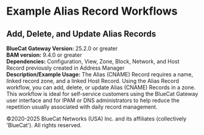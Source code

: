# **Example Alias Record Workflows**
## Add, Delete, and Update Alias Records

**BlueCat Gateway Version:** 25.2.0 or greater <br/>
**BAM version:** 9.4.0 or greater <br/>
**Dependencies:** Configuration, View, Zone, Block, Network, and Host Record previously created in Address Manager <br/>
**Description/Example Usage:** The Alias (CNAME) Record requires a name, linked record zone, and a linked Host Record. Using the Alias Record workflow, you can add, delete, or update Alias (CNAME) Records in a zone. This workflow is ideal for self-service customers using the BlueCat Gateway user interface and for IPAM or DNS administrators to help reduce the repetition usually associated with daily record management.

©2020-2025 BlueCat Networks (USA) Inc. and its affiliates (collectively 'BlueCat'). All rights reserved.
